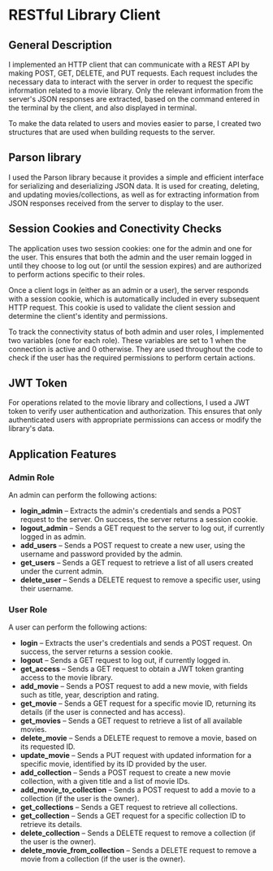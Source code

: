# RESTful Library Client

## General Description
I implemented an HTTP client that can communicate with a REST API by making POST, GET, DELETE, and PUT requests. Each request includes the necessary data to interact with the server in order to request the specific information related to a movie library. Only the relevant information from the server's JSON responses are extracted, based on the command entered in the terminal by the client, and also displayed in terminal.

To make the data related to users and movies easier to parse, I created two structures that are used when building requests to the server.

## Parson library
I used the Parson library because it provides a simple and efficient interface for serializing and deserializing JSON data.
It is used for creating, deleting, and updating movies/collections, as well as for extracting information from JSON responses received from the server to display to the user.

## Session Cookies and Conectivity Checks
The application uses two session cookies: one for the admin and one for the user. This ensures that both the admin and the user remain logged in until they choose to log out (or until the session expires) and are authorized to perform actions specific to their roles.

Once a client logs in (either as an admin or a user), the server responds with a session cookie, which is automatically included in every subsequent HTTP request. This cookie is used to validate the client session and determine the client's identity and permissions.

To track the connectivity status of both admin and user roles, I implemented two variables (one for each role). These variables are set to 1 when the connection is active and 0 otherwise. They are used throughout the code to check if the user has the required permissions to perform certain actions.

## JWT Token
For operations related to the movie library and collections, I used a JWT token to verify user authentication and authorization. This ensures that only authenticated users with appropriate permissions can access or modify the library's data.

## Application Features

### Admin Role
An admin can perform the following actions:
- **login_admin** – Extracts the admin's credentials and sends a POST request to the server. On success, the server returns a session cookie.
- **logout_admin** – Sends a GET request to the server to log out, if currently logged in as admin.
- **add_users** – Sends a POST request to create a new user, using the username and password provided by the admin.
- **get_users** – Sends a GET request to retrieve a list of all users created under the current admin.
- **delete_user** – Sends a DELETE request to remove a specific user, using their username.

### User Role
A user can perform the following actions:
- **login** – Extracts the user's credentials and sends a POST request. On success, the server returns a session cookie.
- **logout** – Sends a GET request to log out, if currently logged in.
- **get_access** – Sends a GET request to obtain a JWT token granting access to the movie library.
- **add_movie** – Sends a POST request to add a new movie, with fields such as title, year, description and rating.
- **get_movie** – Sends a GET request for a specific movie ID, returning its details (if the user is connected and has access).
- **get_movies** – Sends a GET request to retrieve a list of all available movies.
- **delete_movie** – Sends a DELETE request to remove a movie, based on its requested ID.
- **update_movie** – Sends a PUT request with updated information for a specific movie, identified by its ID provided by the user.
- **add_collection** – Sends a POST request to create a new movie collection, with a given title and a list of movie IDs.
- **add_movie_to_collection** – Sends a POST request to add a movie to a collection (if the user is the owner).
- **get_collections** – Sends a GET request to retrieve all collections.
- **get_collection** – Sends a GET request for a specific collection ID to retrieve its details.
- **delete_collection** – Sends a DELETE request to remove a collection (if the user is the owner).
- **delete_movie_from_collection** – Sends a DELETE request to remove a movie from a collection (if the user is the owner).